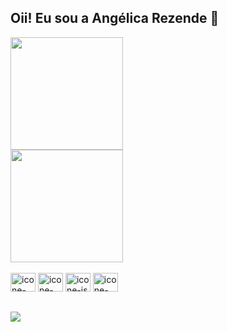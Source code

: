## Oii! Eu sou a Angélica Rezende 👋

<div>
  <a href="https://github.com/angelicagrezende">
  <img height=180em src="https://github-readme-stats.vercel.app/api?username=angelicagrezende&show_icons=true&theme=cobalt"><br>
  <img height=180em src="https://github-readme-stats.vercel.app/api/top-langs/?username=angelicagrezende&hide_progress=true&theme=cobalt">
</div>

<div style="display: inline-block"><br>
  <img alt="icone-css" height="30" width="40" src="https://cdn.jsdelivr.net/gh/devicons/devicon/icons/css3/css3-original.svg" />
  <img alt="icone-html" height="30" width="40" src="https://cdn.jsdelivr.net/gh/devicons/devicon/icons/html5/html5-original.svg" />
  <img alt="icone-js" height="30" width="40" src="https://cdn.jsdelivr.net/gh/devicons/devicon/icons/javascript/javascript-original.svg" />
  <img alt="icone-python" height="30" width="40" src="https://cdn.jsdelivr.net/gh/devicons/devicon/icons/python/python-original-wordmark.svg" />
</div>

##

<div>
  <a href="https://www.linkedin.com/in/ang%C3%A9lica-rezende-263033210/" target="_blank"><img src="https://img.shields.io/badge/LinkedIn-0077B5?style=for-the-badge&logo=linkedin&logoColor=white" target="_blank"></a>
</div>